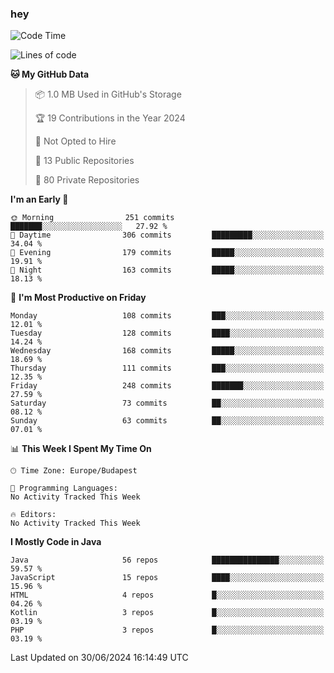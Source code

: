### hey

<!--START_SECTION:waka-->
![Code Time](http://img.shields.io/badge/Code%20Time-985%20hrs%204%20mins-blue)

![Lines of code](https://img.shields.io/badge/From%20Hello%20World%20I%27ve%20Written-1.0%20million%20lines%20of%20code-blue)

**🐱 My GitHub Data** 

> 📦 1.0 MB Used in GitHub's Storage 
 > 
> 🏆 19 Contributions in the Year 2024
 > 
> 🚫 Not Opted to Hire
 > 
> 📜 13 Public Repositories 
 > 
> 🔑 80 Private Repositories 
 > 
**I'm an Early 🐤** 

```text
🌞 Morning                251 commits         ███████░░░░░░░░░░░░░░░░░░   27.92 % 
🌆 Daytime                306 commits         █████████░░░░░░░░░░░░░░░░   34.04 % 
🌃 Evening                179 commits         █████░░░░░░░░░░░░░░░░░░░░   19.91 % 
🌙 Night                  163 commits         █████░░░░░░░░░░░░░░░░░░░░   18.13 % 
```
📅 **I'm Most Productive on Friday** 

```text
Monday                   108 commits         ███░░░░░░░░░░░░░░░░░░░░░░   12.01 % 
Tuesday                  128 commits         ████░░░░░░░░░░░░░░░░░░░░░   14.24 % 
Wednesday                168 commits         █████░░░░░░░░░░░░░░░░░░░░   18.69 % 
Thursday                 111 commits         ███░░░░░░░░░░░░░░░░░░░░░░   12.35 % 
Friday                   248 commits         ███████░░░░░░░░░░░░░░░░░░   27.59 % 
Saturday                 73 commits          ██░░░░░░░░░░░░░░░░░░░░░░░   08.12 % 
Sunday                   63 commits          ██░░░░░░░░░░░░░░░░░░░░░░░   07.01 % 
```


📊 **This Week I Spent My Time On** 

```text
🕑︎ Time Zone: Europe/Budapest

💬 Programming Languages: 
No Activity Tracked This Week

🔥 Editors: 
No Activity Tracked This Week
```

**I Mostly Code in Java** 

```text
Java                     56 repos            ███████████████░░░░░░░░░░   59.57 % 
JavaScript               15 repos            ████░░░░░░░░░░░░░░░░░░░░░   15.96 % 
HTML                     4 repos             █░░░░░░░░░░░░░░░░░░░░░░░░   04.26 % 
Kotlin                   3 repos             █░░░░░░░░░░░░░░░░░░░░░░░░   03.19 % 
PHP                      3 repos             █░░░░░░░░░░░░░░░░░░░░░░░░   03.19 % 
```




 Last Updated on 30/06/2024 16:14:49 UTC
<!--END_SECTION:waka-->
